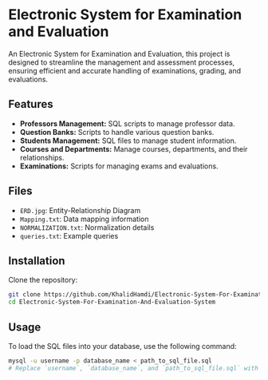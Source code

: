 
# Electronic System for Examination and Evaluation

An Electronic System for Examination and Evaluation, this project is designed to streamline the management and assessment processes, ensuring efficient and accurate handling of examinations, grading, and evaluations.


## Features
- **Professors Management:** SQL scripts to manage professor data.
- **Question Banks:** Scripts to handle various question banks.
- **Students Management:** SQL files to manage student information.
- **Courses and Departments:** Manage courses, departments, and their relationships.
- **Examinations:** Scripts for managing exams and evaluations.



## Files

- `ERD.jpg`: Entity-Relationship Diagram
- `Mapping.txt`: Data mapping information
- `NORMALIZATION.txt`: Normalization details
- `queries.txt`: Example queries


## Installation
Clone the repository:
```sh
git clone https://github.com/KhalidHamdi/Electronic-System-For-Examination-And-Evaluation-System.git
cd Electronic-System-For-Examination-And-Evaluation-System
```

## Usage

To load the SQL files into your database, use the following command:

```sh
mysql -u username -p database_name < path_to_sql_file.sql
# Replace `username`, `database_name`, and `path_to_sql_file.sql` with your actual database username, database name, and SQL file path respectively.
```
